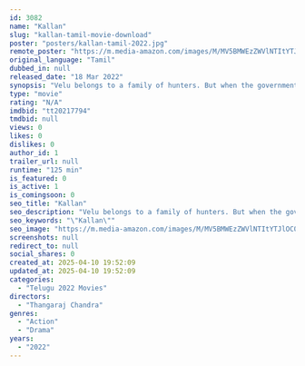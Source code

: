 ```yaml
---
id: 3082
name: "Kallan"
slug: "kallan-tamil-movie-download"
poster: "posters/kallan-tamil-2022.jpg"
remote_poster: "https://m.media-amazon.com/images/M/MV5BMWEzZWVlNTItYTJlOC00NGQyLWJmMjYtZTNjYzgyZTFhNzdlXkEyXkFqcGdeQXVyMTIyNzY0NTMx._V1_SX300.jpg"
original_language: "Tamil"
dubbed_in: null
released_date: "18 Mar 2022"
synopsis: "Velu belongs to a family of hunters. But when the government bans hunting, he adopts an illegal route to make money. How will Velu's decision impact his life?"
type: "movie"
rating: "N/A"
imdbid: "tt20217794"
tmdbid: null
views: 0
likes: 0
dislikes: 0
author_id: 1
trailer_url: null
runtime: "125 min"
is_featured: 0
is_active: 1
is_comingsoon: 0
seo_title: "Kallan"
seo_description: "Velu belongs to a family of hunters. But when the government bans hunting, he adopts an illegal route to make money. How will Velu's decision impact his life?"
seo_keywords: "\"Kallan\""
seo_image: "https://m.media-amazon.com/images/M/MV5BMWEzZWVlNTItYTJlOC00NGQyLWJmMjYtZTNjYzgyZTFhNzdlXkEyXkFqcGdeQXVyMTIyNzY0NTMx._V1_SX300.jpg"
screenshots: null
redirect_to: null
social_shares: 0
created_at: 2025-04-10 19:52:09
updated_at: 2025-04-10 19:52:09
categories:
  - "Telugu 2022 Movies"
directors:
  - "Thangaraj Chandra"
genres:
  - "Action"
  - "Drama"
years:
  - "2022"
---
```

